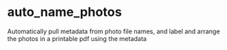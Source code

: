 # auto_name_photos
Automatically pull metadata from photo file names, and label and arrange the photos in a printable pdf using the metadata 
